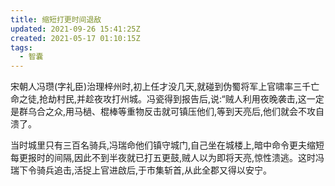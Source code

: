 ```yaml
---
title: 缩短打更时间退敌
updated: 2021-09-26 15:41:25Z
created: 2021-05-17 01:10:15Z
tags:
  - 智囊
---
```


宋朝人冯瓒(字礼臣)治理梓州时,初上任才没几天,就碰到伪蜀将军上官啸率三千亡命之徒,抢劫村民,并趁夜攻打州城。冯瓷得到报告后,说:“贼人利用夜晚袭击,这一定是群乌合之众,用马檛、棍棒等重物反击就可镇压他们,等到天亮后,他们就会不攻自溃了。

当时城里只有三百名骑兵,冯瑞命他们镇守城门,自己坐在城楼上,暗中命令更夫缩短每更报时的间隔,因此不到半夜就已打五更鼓,贼人以为即将天亮,惊性溃逃。这时冯瑞下令骑兵追击,活捉上官进啟后,于市集斩首,从此全郡又得以安宁。